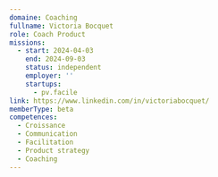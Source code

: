 ```yaml
---
domaine: Coaching
fullname: Victoria Bocquet
role: Coach Product
missions:
  - start: 2024-04-03
    end: 2024-09-03
    status: independent
    employer: ''
    startups:
      - pv.facile
link: https://www.linkedin.com/in/victoriabocquet/
memberType: beta
competences:
  - Croissance
  - Communication
  - Facilitation
  - Product strategy
  - Coaching
---
```

